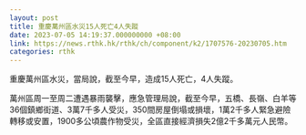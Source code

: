 ```yaml
---
layout: post
title: 重慶萬州區水災15人死亡4人失蹤
date: 2023-07-05 14:19:37.000000000 +08:00
link: https://news.rthk.hk/rthk/ch/component/k2/1707576-20230705.htm
categories: rthk
---
```


重慶萬州區水災，當局說，截至今早，造成15人死亡，4人失蹤。

萬州區周一至周二遭遇暴雨襲擊，應急管理局說，截至今早，五橋、長嶺、白羊等36個鎮鄉街道、3萬7千多人受災，350間房屋倒塌或損壞，1萬2千多人緊急避險轉移或安置，1900多公頃農作物受災，全區直接經濟損失2億2千多萬元人民幣。
